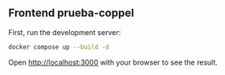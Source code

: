## Frontend prueba-coppel

First, run the development server:

```bash
docker compose up --build -d
```

Open [http://localhost:3000](http://localhost:3000) with your browser to see the result.
